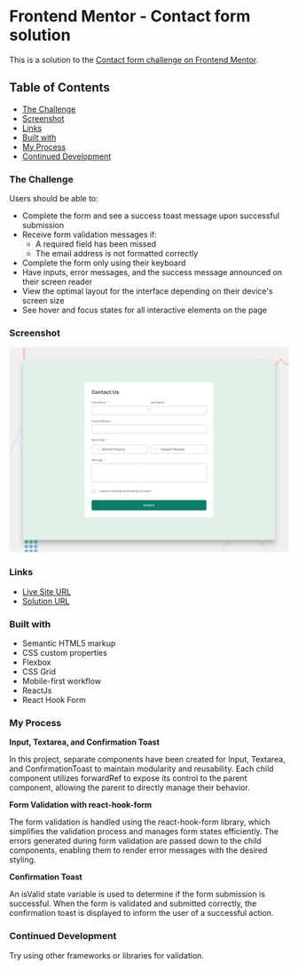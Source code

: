 # Frontend Mentor - Contact form solution

This is a solution to the [Contact form challenge on Frontend Mentor](https://www.frontendmentor.io/challenges/contact-form--G-hYlqKJj).

## Table of Contents

- [The Challenge](#the-challenge)
- [Screenshot](#screenshot)
- [Links](#links)
- [Built with](#built-with)
- [My Process](#my-process)
- [Continued Development](#continued-development)

### The Challenge

Users should be able to:

- Complete the form and see a success toast message upon successful submission
- Receive form validation messages if:
  - A required field has been missed
  - The email address is not formatted correctly
- Complete the form only using their keyboard
- Have inputs, error messages, and the success message announced on their screen reader
- View the optimal layout for the interface depending on their device's screen size
- See hover and focus states for all interactive elements on the page

### Screenshot

![alt text](contact_form_using_react/design/desktop-preview.jpg)

### Links

- [Live Site URL]()
- [Solution URL]()


### Built with

- Semantic HTML5 markup
- CSS custom properties
- Flexbox
- CSS Grid
- Mobile-first workflow
- ReactJs
- React Hook Form

### My Process 

**Input, Textarea, and Confirmation Toast**

In this project, separate components have been created for Input, Textarea, and ConfirmationToast to maintain modularity and reusability. Each child component utilizes forwardRef to expose its control to the parent component, allowing the parent to directly manage their behavior.

**Form Validation with react-hook-form**

The form validation is handled using the react-hook-form library, which simplifies the validation process and manages form states efficiently. The errors generated during form validation are passed down to the child components, enabling them to render error messages with the desired styling.

**Confirmation Toast**

An isValid state variable is used to determine if the form submission is successful. When the form is validated and submitted correctly, the confirmation toast is displayed to inform the user of a successful action.

### Continued Development

Try using other frameworks or libraries for validation. 